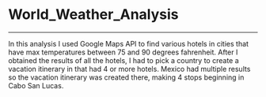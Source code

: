 # World_Weather_Analysis
---
In this analysis I used Google Maps API to find various hotels in cities that have max temperatures between 75 and 90 degrees fahrenheit. After I obtained the results of all the hotels, I had to pick a country to create a vacation itinerary in that had 4 or more hotels. Mexico had multiple results so the vacation itinerary was created there, making 4 stops beginning in Cabo San Lucas.

